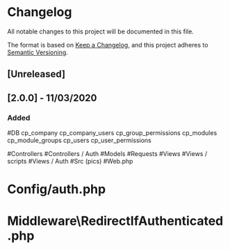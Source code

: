 # Changelog
All notable changes to this project will be documented in this file.

The format is based on [Keep a Changelog](https://keepachangelog.com/en/1.0.0/),
and this project adheres to [Semantic Versioning](https://semver.org/spec/v2.0.0.html).

## [Unreleased]

## [2.0.0] - 11/03/2020
### Added
#DB
cp_company
cp_company_users
cp_group_permissions
cp_modules
cp_module_groups
cp_users
cp_user_permissions

#Controllers
#Controllers / Auth
#Models
#Requests
#Views
#Views / scripts
#Views / Auth
#Src (pics)
#Web.php
# Config/auth.php
# Middleware\RedirectIfAuthenticated.php
